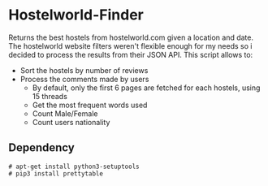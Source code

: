 # Hostelworld-Finder
Returns the best hostels from hostelworld.com given a location and date. The hostelworld website filters weren't flexible enough for my needs so i decided to process the results from their JSON API. This script allows to:

- Sort the hostels by number of reviews
- Process the comments made by users
    - By default, only the first 6 pages are fetched for each hostels, using 15 threads
    - Get the most frequent words used
    - Count Male/Female
    - Count users nationality
    
## Dependency
```
# apt-get install python3-setuptools
# pip3 install prettytable
```
